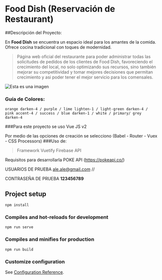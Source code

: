 # Food Dish (Reservación de Restaurant)

##Descripción del Proyecto:

En **Food Dish** se encuentra un espacio ideal para los amantes de la comida. Ofrece cocina tradicional con toques de modernidad.

>Página web oficial del restaurante para poder administrar todas las  solicitudes de pedidos de los clientes de Food Dish, favoreciendo el crecimiento del local, no solo optimizando sus recursos, sino también mejorar su competitividad y tomar mejores decisiones que permitan crecimiento y asi poder tener el mejor servicio para los comensales.

![Esta es una imagen](https://myoctocat.com/assets/images/octocats/octocat-17.png)

### Guía de Colores:
```
orange darken-4 / purple / lime lighten-1 / light-green darken-4 / pink accent-4 / success / blue darken-1 / white / primary/ grey darken-4
```

###Para este proyecto se uso Vue JS v2

Por medio de las opciones de creación se selecciono (Babel - Router - Vuex - CSS Processors)
###Uso de:
>Framework Vuetify
>Firebase
>API

Requisitos para desarrollarla
POKE API (https://pokeapi.co/)

USUARIOS DE PRUEBA
ale.ale@gmail.com //

CONTRASEÑA DE PRUEBA
**123456789**

## Project setup
```
npm install
```

### Compiles and hot-reloads for development
```
npm run serve
```

### Compiles and minifies for production
```
npm run build
```

### Customize configuration
See [Configuration Reference](https://cli.vuejs.org/config/).
